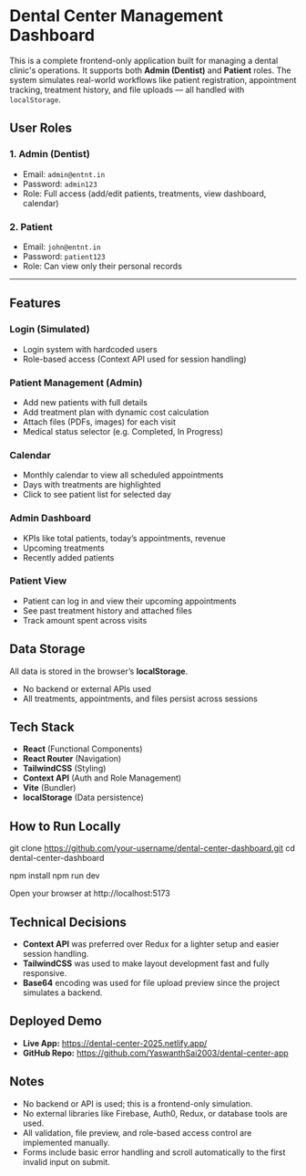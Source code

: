# Dental Center Management Dashboard

This is a complete frontend-only application built for managing a dental clinic's operations. It supports both **Admin (Dentist)** and **Patient** roles. The system simulates real-world workflows like patient registration, appointment tracking, treatment history, and file uploads — all handled with `localStorage`.

## User Roles

### 1. Admin (Dentist)

- Email: `admin@entnt.in`
- Password: `admin123`
- Role: Full access (add/edit patients, treatments, view dashboard, calendar)

### 2. Patient

- Email: `john@entnt.in`
- Password: `patient123`
- Role: Can view only their personal records

---

## Features

### Login (Simulated)

- Login system with hardcoded users
- Role-based access (Context API used for session handling)

### Patient Management (Admin)

- Add new patients with full details
- Add treatment plan with dynamic cost calculation
- Attach files (PDFs, images) for each visit
- Medical status selector (e.g. Completed, In Progress)

### Calendar

- Monthly calendar to view all scheduled appointments
- Days with treatments are highlighted
- Click to see patient list for selected day

### Admin Dashboard

- KPIs like total patients, today’s appointments, revenue
- Upcoming treatments
- Recently added patients

### Patient View

- Patient can log in and view their upcoming appointments
- See past treatment history and attached files
- Track amount spent across visits

## Data Storage

All data is stored in the browser’s **localStorage**.

- No backend or external APIs used
- All treatments, appointments, and files persist across sessions

## Tech Stack

- **React** (Functional Components)
- **React Router** (Navigation)
- **TailwindCSS** (Styling)
- **Context API** (Auth and Role Management)
- **Vite** (Bundler)
- **localStorage** (Data persistence)

## How to Run Locally

git clone https://github.com/your-username/dental-center-dashboard.git
cd dental-center-dashboard

npm install
npm run dev

Open your browser at http://localhost:5173

## Technical Decisions

- **Context API** was preferred over Redux for a lighter setup and easier session handling.
- **TailwindCSS** was used to make layout development fast and fully responsive.
- **Base64** encoding was used for file upload preview since the project simulates a backend.


## Deployed Demo
- **Live App:** https://dental-center-2025.netlify.app/
- **GitHub Repo:** https://github.com/YaswanthSai2003/dental-center-app


## Notes
- No backend or API is used; this is a frontend-only simulation.
- No external libraries like Firebase, Auth0, Redux, or database tools are used.
- All validation, file preview, and role-based access control are implemented manually.
- Forms include basic error handling and scroll automatically to the first invalid input on submit.
